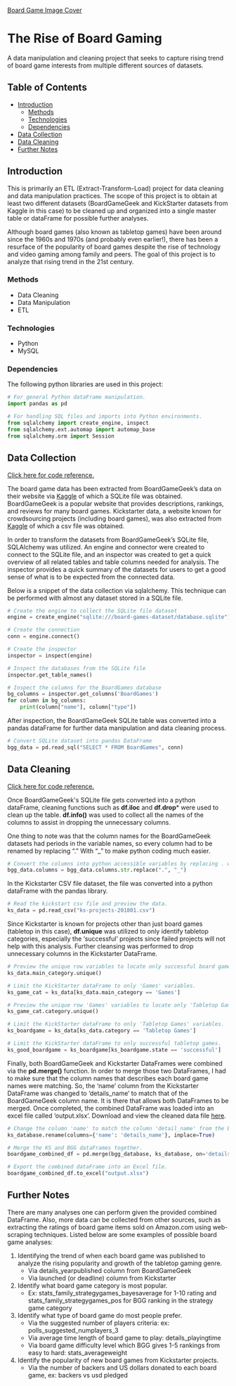 [Board Game Image Cover](https://raw.githubusercontent.com/kiseki1107/Rise-of-Board-Gaming-ETL-Data-Cleaning-Project/master/Images/boardgames.jpg)

# The Rise of Board Gaming
A data manipulation and cleaning project that seeks to capture rising trend of board game interests from multiple different sources of datasets.

## Table of Contents
* [Introduction](#Introduction)
  * [Methods](#Methods)
  * [Technologies](#Technologies)
  * [Dependencies](#Dependencies)
* [Data Collection](#DataCollection)
* [Data Cleaning](#DataCleaning)
* [Further Notes](#PresentationSlides)

<a name="Introduction"></a>
## Introduction
This is primarily an ETL (Extract-Transform-Load) project for data cleaning and data manipulation practices. The scope of this project is to obtain at least two different datasets (BoardGameGeek and KickStarter datasets from Kaggle in this case) to be cleaned up and organized into a single master table or dataFrame for possible further analyses.

Although board games (also known as tabletop games) have been around since the 1960s and 1970s (and probably even earlier!), there has been a resurface of the popularity of board games despite the rise of technology and video gaming among family and peers. The goal of this project is to analyze that rising trend in the 21st century.

<a name="Methods"></a>
### Methods
* Data Cleaning
* Data Manipulation
* ETL

<a name="Technologies"></a>
### Technologies
* Python
* MySQL

<a name="Dependencies"></a>
### Dependencies 
The following python libraries are used in this project:
```python
# For general Python dataFrame manipulation.
import pandas as pd

# For handling SQL files and imports into Python environments.
from sqlalchemy import create_engine, inspect
from sqlalchemy.ext.automap import automap_base
from sqlalchemy.orm import Session
```

<a name="DataCollection"></a>
## Data Collection
[Click here for code reference.](https://github.com/kiseki1107/ETL/blob/master/ETL.ipynb)

The board game data has been extracted from BoardGameGeek’s data on their website via [Kaggle](https://www.kaggle.com/gabrio/board-games-dataset) of which a SQLite file was obtained. BoardGameGeek is a popular website that provides descriptions, rankings, and reviews for many board games. Kickstarter data, a website known for crowdsourcing projects (including board games), was also extracted from [Kaggle](https://www.kaggle.com/kemical/kickstarter-projects) of which a csv file was obtained.

In order to transform the datasets from BoardGameGeek’s SQLite file, SQLAlchemy was utilized. An engine and connector were created to connect to the SQLite file, and an inspector was created to get a quick overview of all related tables and table columns needed for analysis. The inspector provides a quick summary of the datasets for users to get a good sense of what is to be expected from the connected data.

Below is a snippet of the data collection via sqlalchemy. This technique can be performed with almost any dataset stored in a SQLite file.
```python
# Create the engine to collect the SQLite file dataset
engine = create_engine("sqlite:///board-games-dataset/database.sqlite")

# Create the connection
conn = engine.connect()

# Create the inspector
inspector = inspect(engine)

# Inspect the databases from the SQLite file
inspector.get_table_names()

# Inspect the columns for the BoardGames database
bg_columns = inspector.get_columns('BoardGames')
for column in bg_columns:
    print(column["name"], column["type"])
```

After inspection, the BoardGameGeek SQLite table was converted into a pandas dataFrame for further data manipulation and data cleaning process.

```python
# Convert SQLite dataset into pandas DataFrame
bgg_data = pd.read_sql("SELECT * FROM BoardGames", conn)
```

<a name="DataCleaning"></a>
## Data Cleaning
[Click here for code reference.](https://github.com/kiseki1107/ETL/blob/master/ETL.ipynb)

Once BoardGameGeek's SQLite file gets converted into a python dataFrame, cleaning functions such as **df.iloc** and **df.drop*** were used to clean up the table. **df.info()** was used to collect all the names of the columns to assist in dropping the unnecessary columns.

One thing to note was that the column names for the BoardGameGeek datasets had periods in the variable names, so every column had to be renamed by replacing “.” With “_” to make python coding much easier.

```python
# Convert the columns into python accessible variables by replacing . with _
bgg_data.columns = bgg_data.columns.str.replace(".", "_")
```

In the Kickstarter CSV file dataset, the file was converted into a python dataFrame with the pandas library.

```python
# Read the kickstart csv file and preview the data.
ks_data = pd.read_csv("ks-projects-201801.csv")
```

Since Kickstarter is known for projects other than just board games (tabletop in this case), **df.unique** was utilized to only identify tabletop categories, especially the ‘successful’ projects since failed projects will not help with this analysis. Further cleansing was performed to drop unnecessary columns in the Kickstarter DataFrame.

```python
# Preview the unique row variables to locate only successful board games on KickStarter.
ks_data.main_category.unique()

# Limit the KickStarter dataFrame to only 'Games' variables.
ks_game_cat = ks_data[ks_data.main_category == 'Games']

# Preview the unique row 'Games' variables to locate only 'Tabletop Games'.
ks_game_cat.category.unique()

# Limit the KickStarter dataFrame to only 'Tabletop Games' variables.
ks_boardgame = ks_data[ks_data.category == 'Tabletop Games']

# Limit the KickStarter dataFrame to only successful tabletop games.
ks_good_boardgame = ks_boardgame[ks_boardgame.state == 'successful']
```

Finally, both BoardGameGeek and Kickstarter DataFrames were combined via the **pd.merge()** function. In order to merge those two DataFrames, I had to make sure that the column names that describes each board game names were matching. So, the ‘name’ column from the Kickstarter DataFrame was changed to ‘details_name’ to match that of the BoardGameGeek column name. It is there that allows both DataFrames to be merged. Once completed, the combined DataFrame was loaded into an excel file called ‘output.xlsx’. Download and view the cleaned data file [here](https://github.com/kiseki1107/Rise-of-Board-Gaming-ETL-Data-Cleaning-Project/blob/master/output.xlsx).

```python
# Change the column 'name' to match the column 'detail_name' from the BGG dataFrame.
ks_database.rename(columns={'name': 'details_name'}, inplace=True)

# Merge the KS and BGG dataFrames together.
boardgame_combined_df = pd.merge(bgg_database, ks_database, on='details_name')

# Export the combined dataFrame into an Excel file.
boardgame_combined_df.to_excel("output.xlsx")
```

<a name="PresentationSlides"></a>
## Further Notes
There are many analyses one can perform given the provided combined DataFrame. Also, more data can be collected from other sources, such as extracting the ratings of board game items sold on Amazon.com using web-scraping techniques. Listed below are some examples of possible board game analyses:
1. Identifying the trend of when each board game was published to analyze the rising popularity and growth of the tabletop gaming genre.
   * Via details_yearpublished column from BoardGameGeek
   * Via launched (or deadline) column from Kickstarter
2. Identify what board game category is most popular.
   * Ex: stats_family_strategygames_bayesaverage for 1-10 rating and stats_family_strategygames_pos for BGG ranking in the strategy game category
3. Identify what type of board game do most people prefer.
   * Via the suggested number of players criteria: ex: polls_suggested_numplayers_3
   * Via average time length of board game to play: details_playingtime
   * Via board game difficulty level which BGG gives 1-5 rankings from easy to hard: stats_averageweight
4. Identify the popularity of new board games from Kickstarter projects.
   * Via the number of backers and US dollars donated to each board game, ex: backers vs usd pledged

